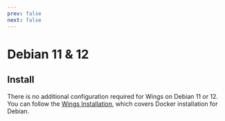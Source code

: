 ```yaml
---
prev: false
next: false
---
```


# Debian 11 & 12

## Install

There is no additional configuration required for Wings on Debian 11 or 12. You can follow the [Wings Installation](/wings/1.0/installing), which covers Docker installation for Debian.
